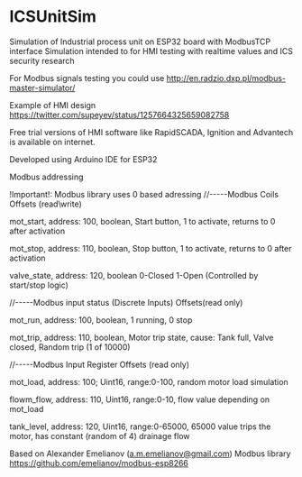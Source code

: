 # ICSUnitSim
Simulation of Industrial process unit on ESP32 board with ModbusTCP interface
Simulation intended to for HMI testing with realtime values and ICS security research

For Modbus signals testing you could use http://en.radzio.dxp.pl/modbus-master-simulator/ 

Example of HMI design 
https://twitter.com/supeyev/status/1257664325659082758

Free trial versions of HMI software like RapidSCADA, Ignition and Advantech is available on internet.

Developed using Arduino IDE for ESP32

Modbus addressing

!Important!: Modbus library uses 0 based adressing
//-----Modbus Coils Offsets (read\write)

mot_start, address: 100, boolean, Start button, 1 to activate, returns to 0 after activation

mot_stop, address: 110, boolean, Stop button, 1 to activate, returns to 0 after activation

valve_state, address: 120, boolean 0-Closed 1-Open (Controlled by start/stop logic)

//-----Modbus input status (Discrete Inputs) Offsets(read only)

mot_run, address: 100, boolean, 1 running, 0 stop

mot_trip, address: 110, boolean, Motor trip state, cause: Tank full, Valve closed, Random trip (1 of 10000)


//-----Modbus Input Register Offsets (read only)

mot_load, address: 100; Uint16, range:0-100, random motor load simulation

flowm_flow, address: 110, Uint16, range:0-10, flow value depending on mot_load 

tank_level, address: 120, Uint16, range:0-65000, 65000 value trips the motor, has constant (random of 4) drainage flow

Based on Alexander Emelianov (a.m.emelianov@gmail.com) Modbus library
  https://github.com/emelianov/modbus-esp8266
